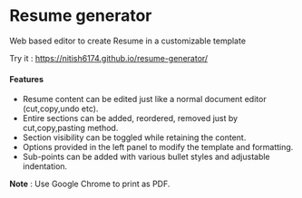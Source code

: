 # Resume generator
Web based editor to create Resume in a customizable template  
  
Try it : https://nitish6174.github.io/resume-generator/

#### Features
- Resume content can be edited just like a normal document editor (cut,copy,undo etc).
- Entire sections can be added, reordered, removed just by cut,copy,pasting method.
- Section visibility can be toggled while retaining the content.
- Options provided in the left panel to modify the template and formatting.
- Sub-points can be added with various bullet styles and adjustable indentation.

**Note** : Use Google Chrome to print as PDF.